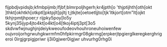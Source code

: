 fijpbdjvpidsjb;kfmbpijmb;lfjbf;blmrpoljhgerh;kr4jpth[o
'thjptijhth[oth[okt
]thkt[okhtkh[otkptl]pktpjlt]pjltj
t;jtkjte[oetoetljjto[tjk'ltkjort[otm"lt[ojkt tkhjrpmtjhpoer;r rijpky5poy[lo5y 5kynj35ijyp4jto4kt[o4kt[o4[tkoj4iptj3pt[3o5
skdvwfwjnughjnjdeiykweoufodeovhouhroneuhoiwenfew
oujvroijorhgrwuhgkwrmfm0hfpkirmgr08gkrmg[erpkerjtpgierglkeregkerghrigeroi 0irgjgrpigjpriwr ij3i0gjwer0igjwr uhvurhg0rhg0i
